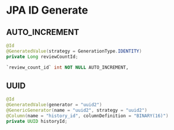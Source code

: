 # JPA ID Generate

## AUTO_INCREMENT

```java
@Id
@GeneratedValue(strategy = GenerationType.IDENTITY)
private Long reviewCountId;
```

```sql
`review_count_id` int NOT NULL AUTO_INCREMENT,
```

## UUID

```java
@Id
@GeneratedValue(generator = "uuid2")
@GenericGenerator(name = "uuid2", strategy = "uuid2")
@Column(name = "history_id", columnDefinition = "BINARY(16)")
private UUID historyId;
```